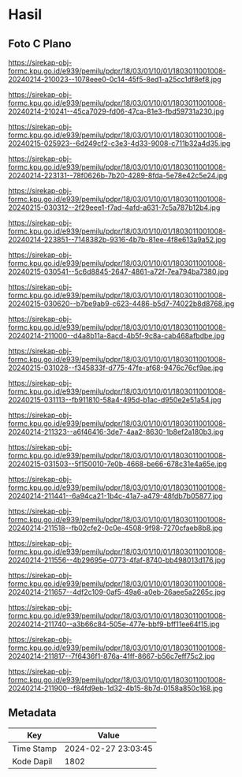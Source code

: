 # Hasil

## Foto C Plano

https://sirekap-obj-formc.kpu.go.id/e939/pemilu/pdpr/18/03/01/10/01/1803011001008-20240214-210023--1078eee0-0c14-45f5-8ed1-a25cc1df8ef8.jpg

https://sirekap-obj-formc.kpu.go.id/e939/pemilu/pdpr/18/03/01/10/01/1803011001008-20240214-210241--45ca7029-fd06-47ca-81e3-fbd59731a230.jpg

https://sirekap-obj-formc.kpu.go.id/e939/pemilu/pdpr/18/03/01/10/01/1803011001008-20240215-025923--6d249cf2-c3e3-4d33-9008-c711b32a4d35.jpg

https://sirekap-obj-formc.kpu.go.id/e939/pemilu/pdpr/18/03/01/10/01/1803011001008-20240214-223131--78f0626b-7b20-4289-8fda-5e78e42c5e24.jpg

https://sirekap-obj-formc.kpu.go.id/e939/pemilu/pdpr/18/03/01/10/01/1803011001008-20240215-030312--2f29eee1-f7ad-4afd-a631-7c5a787b12b4.jpg

https://sirekap-obj-formc.kpu.go.id/e939/pemilu/pdpr/18/03/01/10/01/1803011001008-20240214-223851--7148382b-9316-4b7b-81ee-4f8e613a9a52.jpg

https://sirekap-obj-formc.kpu.go.id/e939/pemilu/pdpr/18/03/01/10/01/1803011001008-20240215-030541--5c6d8845-2647-4861-a72f-7ea794ba7380.jpg

https://sirekap-obj-formc.kpu.go.id/e939/pemilu/pdpr/18/03/01/10/01/1803011001008-20240215-030620--b7be9ab9-c623-4486-b5d7-74022b8d8768.jpg

https://sirekap-obj-formc.kpu.go.id/e939/pemilu/pdpr/18/03/01/10/01/1803011001008-20240214-211000--d4a8b11a-8acd-4b5f-9c8a-cab468afbdbe.jpg

https://sirekap-obj-formc.kpu.go.id/e939/pemilu/pdpr/18/03/01/10/01/1803011001008-20240215-031028--f345833f-d775-47fe-af68-9476c76cf9ae.jpg

https://sirekap-obj-formc.kpu.go.id/e939/pemilu/pdpr/18/03/01/10/01/1803011001008-20240215-031113--fb911810-58a4-495d-b1ac-d950e2e51a54.jpg

https://sirekap-obj-formc.kpu.go.id/e939/pemilu/pdpr/18/03/01/10/01/1803011001008-20240214-211323--a6f46416-3de7-4aa2-8630-1b8ef2a180b3.jpg

https://sirekap-obj-formc.kpu.go.id/e939/pemilu/pdpr/18/03/01/10/01/1803011001008-20240215-031503--5f150010-7e0b-4668-be66-678c31e4a65e.jpg

https://sirekap-obj-formc.kpu.go.id/e939/pemilu/pdpr/18/03/01/10/01/1803011001008-20240214-211441--6a94ca21-1b4c-41a7-a479-48fdb7b05877.jpg

https://sirekap-obj-formc.kpu.go.id/e939/pemilu/pdpr/18/03/01/10/01/1803011001008-20240214-211518--fb02cfe2-0c0e-4508-9f98-7270cfaeb8b8.jpg

https://sirekap-obj-formc.kpu.go.id/e939/pemilu/pdpr/18/03/01/10/01/1803011001008-20240214-211556--4b29695e-0773-4faf-8740-bb498013d176.jpg

https://sirekap-obj-formc.kpu.go.id/e939/pemilu/pdpr/18/03/01/10/01/1803011001008-20240214-211657--4df2c109-0af5-49a6-a0eb-26aee5a2265c.jpg

https://sirekap-obj-formc.kpu.go.id/e939/pemilu/pdpr/18/03/01/10/01/1803011001008-20240214-211740--a3b66c84-505e-477e-bbf9-bff11ee64f15.jpg

https://sirekap-obj-formc.kpu.go.id/e939/pemilu/pdpr/18/03/01/10/01/1803011001008-20240214-211817--7f6436f1-876a-41ff-8667-b56c7eff75c2.jpg

https://sirekap-obj-formc.kpu.go.id/e939/pemilu/pdpr/18/03/01/10/01/1803011001008-20240214-211900--f84fd9eb-1d32-4b15-8b7d-0158a850c168.jpg


## Metadata

| Key        | Value               |
| ---------- | ------------------- |
| Time Stamp | 2024-02-27 23:03:45 |
| Kode Dapil | 1802                |



